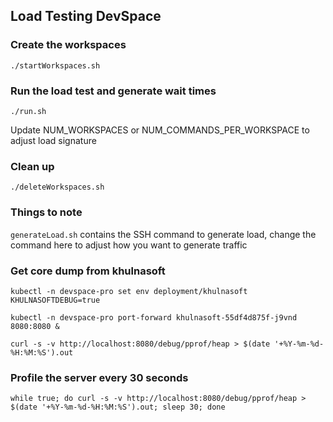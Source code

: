 ## Load Testing DevSpace

### Create the workspaces

`./startWorkspaces.sh`

### Run the load test and generate wait times

`./run.sh`

Update NUM_WORKSPACES or NUM_COMMANDS_PER_WORKSPACE to adjust load signature

### Clean up

`./deleteWorkspaces.sh`

### Things to note

`generateLoad.sh` contains the SSH command to generate load, change the command here to adjust how you want to generate traffic

### Get core dump from khulnasoft

```
kubectl -n devspace-pro set env deployment/khulnasoft KHULNASOFTDEBUG=true

kubectl -n devspace-pro port-forward khulnasoft-55df4d875f-j9vnd 8080:8080 &

curl -s -v http://localhost:8080/debug/pprof/heap > $(date '+%Y-%m-%d-%H:%M:%S').out
```

### Profile the server every 30 seconds

```
while true; do curl -s -v http://localhost:8080/debug/pprof/heap > $(date '+%Y-%m-%d-%H:%M:%S').out; sleep 30; done
```
